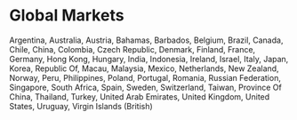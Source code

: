 # Global Markets

Argentina, Australia, Austria, Bahamas, Barbados, Belgium, Brazil, Canada, Chile, China, Colombia, Czech Republic, Denmark, Finland, France, Germany, Hong Kong, Hungary, India, Indonesia, Ireland, Israel, Italy, Japan, Korea, Republic Of, Macau, Malaysia, Mexico, Netherlands, New Zealand, Norway, Peru, Philippines, Poland, Portugal, Romania, Russian Federation, Singapore, South Africa, Spain, Sweden, Switzerland, Taiwan, Province Of China, Thailand, Turkey, United Arab Emirates, United Kingdom, United States, Uruguay, Virgin Islands (British) 
